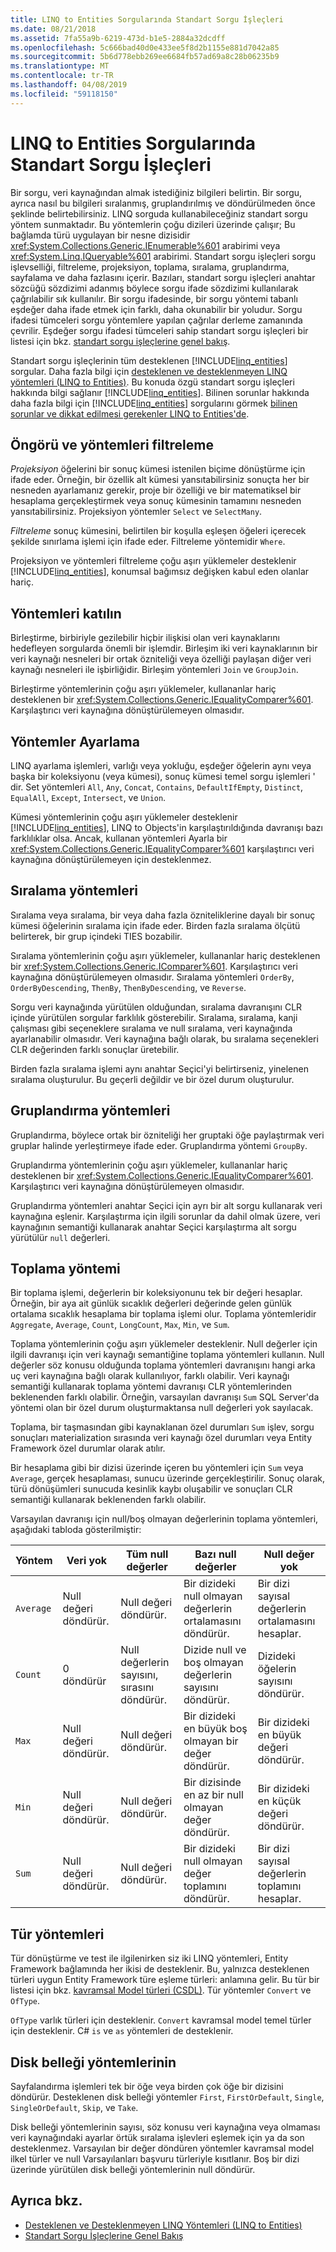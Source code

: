 ```yaml
---
title: LINQ to Entities Sorgularında Standart Sorgu İşleçleri
ms.date: 08/21/2018
ms.assetid: 7fa55a9b-6219-473d-b1e5-2884a32dcdff
ms.openlocfilehash: 5c666bad40d0e433ee5f8d2b1155e881d7042a85
ms.sourcegitcommit: 5b6d778ebb269ee6684fb57ad69a8c28b06235b9
ms.translationtype: MT
ms.contentlocale: tr-TR
ms.lasthandoff: 04/08/2019
ms.locfileid: "59118150"
---
```

# <a name="standard-query-operators-in-linq-to-entities-queries"></a>LINQ to Entities Sorgularında Standart Sorgu İşleçleri
Bir sorgu, veri kaynağından almak istediğiniz bilgileri belirtin. Bir sorgu, ayrıca nasıl bu bilgileri sıralanmış, gruplandırılmış ve döndürülmeden önce şeklinde belirtebilirsiniz. LINQ sorguda kullanabileceğiniz standart sorgu yöntem sunmaktadır. Bu yöntemlerin çoğu dizileri üzerinde çalışır; Bu bağlamda türü uygulayan bir nesne dizisidir <xref:System.Collections.Generic.IEnumerable%601> arabirimi veya <xref:System.Linq.IQueryable%601> arabirimi. Standart sorgu işleçleri sorgu işlevselliği, filtreleme, projeksiyon, toplama, sıralama, gruplandırma, sayfalama ve daha fazlasını içerir. Bazıları, standart sorgu işleçleri anahtar sözcüğü sözdizimi adanmış böylece sorgu ifade sözdizimi kullanılarak çağrılabilir sık kullanılır. Bir sorgu ifadesinde, bir sorgu yöntemi tabanlı eşdeğer daha ifade etmek için farklı, daha okunabilir bir yoludur. Sorgu ifadesi tümceleri sorgu yöntemlere yapılan çağrılar derleme zamanında çevrilir. Eşdeğer sorgu ifadesi tümceleri sahip standart sorgu işleçleri bir listesi için bkz. [standart sorgu işleçlerine genel bakış](https://docs.microsoft.com/previous-versions/visualstudio/visual-studio-2013/bb397896(v=vs.120)).  
  
 Standart sorgu işleçlerinin tüm desteklenen [!INCLUDE[linq_entities](../../../../../../includes/linq-entities-md.md)] sorgular. Daha fazla bilgi için [desteklenen ve desteklenmeyen LINQ yöntemleri (LINQ to Entities)](../../../../../../docs/framework/data/adonet/ef/language-reference/supported-and-unsupported-linq-methods-linq-to-entities.md). Bu konuda özgü standart sorgu işleçleri hakkında bilgi sağlanır [!INCLUDE[linq_entities](../../../../../../includes/linq-entities-md.md)]. Bilinen sorunlar hakkında daha fazla bilgi için [!INCLUDE[linq_entities](../../../../../../includes/linq-entities-md.md)] sorgularını görmek [bilinen sorunlar ve dikkat edilmesi gerekenler LINQ to Entities'de](../../../../../../docs/framework/data/adonet/ef/language-reference/known-issues-and-considerations-in-linq-to-entities.md).  
  
## <a name="projection-and-filtering-methods"></a>Öngörü ve yöntemleri filtreleme  
 *Projeksiyon* öğelerini bir sonuç kümesi istenilen biçime dönüştürme için ifade eder. Örneğin, bir özellik alt kümesi yansıtabilirsiniz sonuçta her bir nesneden ayarlamanız gerekir, proje bir özelliği ve bir matematiksel bir hesaplama gerçekleştirmek veya sonuç kümesinin tamamını nesneden yansıtabilirsiniz. Projeksiyon yöntemler `Select` ve `SelectMany`.  
  
 *Filtreleme* sonuç kümesini, belirtilen bir koşulla eşleşen öğeleri içerecek şekilde sınırlama işlemi için ifade eder. Filtreleme yöntemidir `Where`.  
  
 Projeksiyon ve yöntemleri filtreleme çoğu aşırı yüklemeler desteklenir [!INCLUDE[linq_entities](../../../../../../includes/linq-entities-md.md)], konumsal bağımsız değişken kabul eden olanlar hariç.  
  
## <a name="join-methods"></a>Yöntemleri katılın  
 Birleştirme, birbiriyle gezilebilir hiçbir ilişkisi olan veri kaynaklarını hedefleyen sorgularda önemli bir işlemdir. Birleşim iki veri kaynaklarının bir veri kaynağı nesneleri bir ortak özniteliği veya özelliği paylaşan diğer veri kaynağı nesneleri ile işbirliğidir. Birleşim yöntemleri `Join` ve `GroupJoin`.  
  
 Birleştirme yöntemlerinin çoğu aşırı yüklemeler, kullananlar hariç desteklenen bir <xref:System.Collections.Generic.IEqualityComparer%601>. Karşılaştırıcı veri kaynağına dönüştürülemeyen olmasıdır.  
  
## <a name="set-methods"></a>Yöntemler Ayarlama  
 LINQ ayarlama işlemleri, varlığı veya yokluğu, eşdeğer öğelerin aynı veya başka bir koleksiyonu (veya kümesi), sonuç kümesi temel sorgu işlemleri ' dir. Set yöntemleri `All`, `Any`, `Concat`, `Contains`, `DefaultIfEmpty`, `Distinct`, `EqualAll`, `Except`, `Intersect`, ve `Union`.  
  
 Kümesi yöntemlerinin çoğu aşırı yüklemeler desteklenir [!INCLUDE[linq_entities](../../../../../../includes/linq-entities-md.md)], LINQ to Objects'in karşılaştırıldığında davranışı bazı farklılıklar olsa. Ancak, kullanan yöntemleri Ayarla bir <xref:System.Collections.Generic.IEqualityComparer%601> karşılaştırıcı veri kaynağına dönüştürülemeyen için desteklenmez.  
  
## <a name="ordering-methods"></a>Sıralama yöntemleri  
 Sıralama veya sıralama, bir veya daha fazla özniteliklerine dayalı bir sonuç kümesi öğelerinin sıralama için ifade eder. Birden fazla sıralama ölçütü belirterek, bir grup içindeki TIES bozabilir.  
  
 Sıralama yöntemlerinin çoğu aşırı yüklemeler, kullananlar hariç desteklenen bir <xref:System.Collections.Generic.IComparer%601>. Karşılaştırıcı veri kaynağına dönüştürülemeyen olmasıdır. Sıralama yöntemleri `OrderBy`, `OrderByDescending`, `ThenBy`, `ThenByDescending`, ve `Reverse`.  
  
 Sorgu veri kaynağında yürütülen olduğundan, sıralama davranışını CLR içinde yürütülen sorgular farklılık gösterebilir. Sıralama, sıralama, kanji çalışması gibi seçeneklere sıralama ve null sıralama, veri kaynağında ayarlanabilir olmasıdır. Veri kaynağına bağlı olarak, bu sıralama seçenekleri CLR değerinden farklı sonuçlar üretebilir.  
  
 Birden fazla sıralama işlemi aynı anahtar Seçici'yi belirtirseniz, yinelenen sıralama oluşturulur. Bu geçerli değildir ve bir özel durum oluşturulur.  
  
## <a name="grouping-methods"></a>Gruplandırma yöntemleri  
 Gruplandırma, böylece ortak bir özniteliği her gruptaki öğe paylaştırmak veri gruplar halinde yerleştirmeye ifade eder. Gruplandırma yöntemi `GroupBy`.  
  
 Gruplandırma yöntemlerinin çoğu aşırı yüklemeler, kullananlar hariç desteklenen bir <xref:System.Collections.Generic.IEqualityComparer%601>. Karşılaştırıcı veri kaynağına dönüştürülemeyen olmasıdır.  
  
 Gruplandırma yöntemleri anahtar Seçici için ayrı bir alt sorgu kullanarak veri kaynağına eşlenir. Karşılaştırma için ilgili sorunlar da dahil olmak üzere, veri kaynağının semantiği kullanarak anahtar Seçici karşılaştırma alt sorgu yürütülür `null` değerleri.  
  
## <a name="aggregate-methods"></a>Toplama yöntemi  
 Bir toplama işlemi, değerlerin bir koleksiyonunu tek bir değeri hesaplar. Örneğin, bir aya ait günlük sıcaklık değerleri değerinde gelen günlük ortalama sıcaklık hesaplama bir toplama işlemi olur. Toplama yöntemleridir `Aggregate`, `Average`, `Count`, `LongCount`, `Max`, `Min`, ve `Sum`.  
  
 Toplama yöntemlerinin çoğu aşırı yüklemeler desteklenir. Null değerler için ilgili davranışı için veri kaynağı semantiğine toplama yöntemleri kullanın. Null değerler söz konusu olduğunda toplama yöntemleri davranışını hangi arka uç veri kaynağına bağlı olarak kullanılıyor, farklı olabilir. Veri kaynağı semantiği kullanarak toplama yöntemi davranışı CLR yöntemlerinden beklenenden farklı olabilir. Örneğin, varsayılan davranışı `Sum` SQL Server'da yöntemi olan bir özel durum oluşturmaktansa null değerleri yok sayılacak.  
  
 Toplama, bir taşmasından gibi kaynaklanan özel durumları `Sum` işlev, sorgu sonuçları materialization sırasında veri kaynağı özel durumları veya Entity Framework özel durumlar olarak atılır.  
  
 Bir hesaplama gibi bir dizisi üzerinde içeren bu yöntemleri için `Sum` veya `Average`, gerçek hesaplaması, sunucu üzerinde gerçekleştirilir. Sonuç olarak, türü dönüşümleri sunucuda kesinlik kaybı oluşabilir ve sonuçları CLR semantiği kullanarak beklenenden farklı olabilir.  
  
 Varsayılan davranışı için null/boş olmayan değerlerinin toplama yöntemleri, aşağıdaki tabloda gösterilmiştir:  
  
|Yöntem|Veri yok|Tüm null değerler|Bazı null değerler|Null değer yok|  
|------------|-------------|---------------------|----------------------|--------------------|  
|`Average`|Null değeri döndürür.|Null değeri döndürür.|Bir dizideki null olmayan değerlerin ortalamasını döndürür.|Bir dizi sayısal değerlerin ortalamasını hesaplar.|  
|`Count`|0 döndürür|Null değerlerin sayısını, sırasını döndürür.|Dizide null ve boş olmayan değerlerin sayısını döndürür.|Dizideki öğelerin sayısını döndürür.|  
|`Max`|Null değeri döndürür.|Null değeri döndürür.|Bir dizideki en büyük boş olmayan bir değer döndürür.|Bir dizideki en büyük değeri döndürür.|  
|`Min`|Null değeri döndürür.|Null değeri döndürür.|Bir dizisinde en az bir null olmayan değer döndürür.|Bir dizideki en küçük değeri döndürür.|  
|`Sum`|Null değeri döndürür.|Null değeri döndürür.|Bir dizideki null olmayan değer toplamını döndürür.|Bir dizi sayısal değerlerin toplamını hesaplar.|  
  
## <a name="type-methods"></a>Tür yöntemleri  
 Tür dönüştürme ve test ile ilgilenirken siz iki LINQ yöntemleri, Entity Framework bağlamında her ikisi de desteklenir. Bu, yalnızca desteklenen türleri uygun Entity Framework türe eşleme türleri: anlamına gelir. Bu tür bir listesi için bkz. [kavramsal Model türleri (CSDL)](/ef/ef6/modeling/designer/advanced/edmx/csdl-spec#conceptual-model-types-csdl). Tür yöntemler `Convert` ve `OfType`.  
  
 `OfType` varlık türleri için desteklenir. `Convert` kavramsal model temel türler için desteklenir.  C# `is` ve `as` yöntemleri de desteklenir.  
  
## <a name="paging-methods"></a>Disk belleği yöntemlerinin  
 Sayfalandırma işlemleri tek bir öğe veya birden çok öğe bir dizisini döndürür. Desteklenen disk belleği yöntemler `First`, `FirstOrDefault`, `Single`, `SingleOrDefault`, `Skip`, ve `Take`.  
  
 Disk belleği yöntemlerinin sayısı, söz konusu veri kaynağına veya olmaması veri kaynağındaki ayarlar örtük sıralama işlevleri eşlemek için ya da son desteklenmez. Varsayılan bir değer döndüren yöntemler kavramsal model ilkel türler ve null Varsayılanları başvuru türleriyle kısıtlanır. Boş bir dizi üzerinde yürütülen disk belleği yöntemlerinin null döndürür.  
  
## <a name="see-also"></a>Ayrıca bkz.

- [Desteklenen ve Desteklenmeyen LINQ Yöntemleri (LINQ to Entities)](../../../../../../docs/framework/data/adonet/ef/language-reference/supported-and-unsupported-linq-methods-linq-to-entities.md)
- [Standart Sorgu İşleçlerine Genel Bakış](https://docs.microsoft.com/previous-versions/visualstudio/visual-studio-2013/bb397896(v=vs.120))
